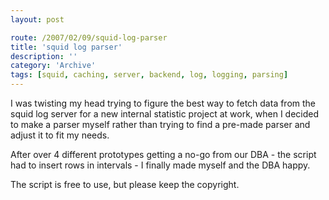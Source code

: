 ```yaml
---
layout: post

route: /2007/02/09/squid-log-parser
title: 'squid log parser'
description: ''
category: 'Archive'
tags: [squid, caching, server, backend, log, logging, parsing]
---
```


I was twisting my head trying to figure the best way to fetch data from the
squid log server for a new internal statistic project at work, when I decided to
make a parser myself rather than trying to find a pre-made parser and adjust it
to fit my needs.

After over 4 different prototypes getting a no-go from our DBA - the script had
to insert rows in intervals - I finally made myself and the DBA happy.

The script is free to use, but please keep the copyright.

<script src="https://gist.github.com/phun-ky/4942569.js"></script>
